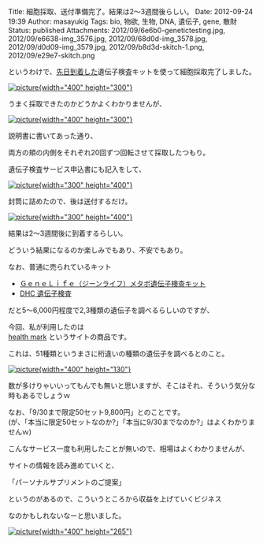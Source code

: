 Title: 細胞採取、送付準備完了。結果は2〜3週間後らしい。
Date: 2012-09-24 19:39
Author: masayukig
Tags: bio, 物欲, 生物, DNA, 遺伝子, gene, 散財
Status: published
Attachments: 2012/09/6e6b0-genetictesting.jpg, 2012/09/e6638-img_3576.jpg, 2012/09/68d0d-img_3578.jpg, 2012/09/d0d09-img_3579.jpg, 2012/09/b8d3d-skitch-1.png, 2012/09/e29e7-skitch.png

というわけで、[先日到着した](http://br.0r2.info/2012/09/part-1.html)遺伝子検査キットを使って細胞採取完了しました。


[![picture](https://masayukig.files.wordpress.com/2012/09/6e6b0-genetictesting.jpg?w=300){width="400"
height="300"}](https://masayukig.files.wordpress.com/2012/09/6e6b0-genetictesting.jpg)


うまく採取できたのかどうかよくわかりませんが、


[![picture](https://masayukig.files.wordpress.com/2012/09/e6638-img_3576.jpg?w=300){width="400"
height="300"}](https://masayukig.files.wordpress.com/2012/09/e6638-img_3576.jpg)



説明書に書いてあった通り、


両方の頬の内側をそれぞれ20回ずつ回転させて採取したつもり。

遺伝子検査サービス申込書にも記入をして、


[![picture](https://masayukig.files.wordpress.com/2012/09/68d0d-img_3578.jpg?w=225){width="300"
height="400"}](https://masayukig.files.wordpress.com/2012/09/68d0d-img_3578.jpg)


封筒に詰めたので、後は送付するだけ。


[![picture](https://masayukig.files.wordpress.com/2012/09/d0d09-img_3579.jpg?w=225){width="300"
height="400"}](https://masayukig.files.wordpress.com/2012/09/d0d09-img_3579.jpg)


結果は2〜3週間後に到着するらしい。

どういう結果になるのか楽しみでもあり、不安でもあり。

なお、普通に売られているキット

-   [ＧｅｎｅＬｉｆｅ（ジーンライフ）メタボ遺伝子検査キット](http://genelife.jp/about/lp_metabo.html)
-   [DHC 遺伝子検査](http://www.dhc.co.jp/goods/catop14.jsp)

だと5〜6,000円程度で2,3種類の遺伝子を調べるらしいのですが、

今回、私が利用したのは  
[health mark](http://health-mark.jp/) というサイトの商品です。

これは、51種類というまさに桁違いの種類の遺伝子を調べるとのこと。




[![picture](https://masayukig.files.wordpress.com/2012/09/b8d3d-skitch-1.png?w=300){width="400"
height="130"}](https://masayukig.files.wordpress.com/2012/09/b8d3d-skitch-1.png)


数が多けりゃいいってもんでも無いと思いますが、そこはそれ、そういう気分な  
時もあるでしょうｗ

なお、「9/30まで限定50セット9,800円」とのことです。  
(が、「本当に限定50セットなのか?」「本当に9/30までなのか?」はよくわかりませんｗ)




こんなサービス一度も利用したことが無いので、相場はよくわかりませんが、



サイトの情報を読み進めていくと、



「パーソナルサプリメントのご提案」





というのがあるので、こういうところから収益を上げていくビジネス



なのかもしれないなーと思いました。




[![picture](https://masayukig.files.wordpress.com/2012/09/e29e7-skitch.png?w=300){width="400"
height="265"}](https://masayukig.files.wordpress.com/2012/09/e29e7-skitch.png)


